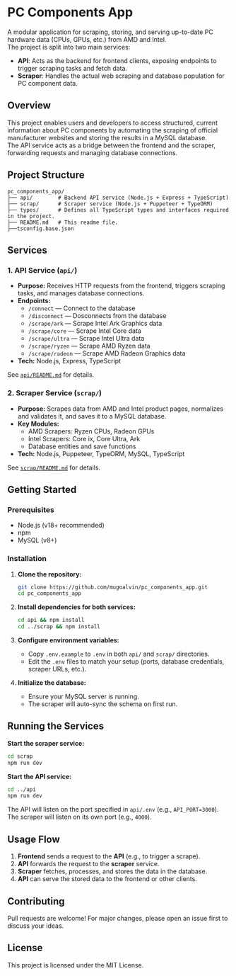 # PC Components App

A modular application for scraping, storing, and serving up-to-date PC hardware data (CPUs, GPUs, etc.) from AMD and Intel.  
The project is split into two main services:

- **API**: Acts as the backend for frontend clients, exposing endpoints to trigger scraping tasks and fetch data.
- **Scraper**: Handles the actual web scraping and database population for PC component data.


## Overview

This project enables users and developers to access structured, current information about PC components by automating the scraping of official manufacturer websites and storing the results in a MySQL database.  
The API service acts as a bridge between the frontend and the scraper, forwarding requests and managing database connections.



## Project Structure

```
pc_components_app/
├── api/        # Backend API service (Node.js + Express + TypeScript)
├── scrap/      # Scraper service (Node.js + Puppeteer + TypeORM)
├── types/      # Defines all TypeScript types and interfaces required in the project.
├── README.md   # This readme file.
├──tsconfig.base.json
```



## Services

### 1. API Service (`api/`)

- **Purpose:** Receives HTTP requests from the frontend, triggers scraping tasks, and manages database connections.
- **Endpoints:**  
  - `/connect` — Connect to the database
  - `/disconnect` — Dosconnects from the database
  - `/scrape/ark` — Scrape Intel Ark Graphics data
  - `/scrape/core` — Scrape Intel Core data
  - `/scrape/ultra` — Scrape Intel Ultra data
  - `/scrape/ryzen` — Scrape AMD Ryzen data
  - `/scrape/radeon` — Scrape AMD Radeon Graphics data
- **Tech:** Node.js, Express, TypeScript

See [`api/README.md`](api/README.md) for details.



### 2. Scraper Service (`scrap/`)

- **Purpose:** Scrapes data from AMD and Intel product pages, normalizes and validates it, and saves it to a MySQL database.
- **Key Modules:**  
  - AMD Scrapers: Ryzen CPUs, Radeon GPUs  
  - Intel Scrapers: Core ix, Core Ultra, Ark  
  - Database entities and save functions
- **Tech:** Node.js, Puppeteer, TypeORM, MySQL, TypeScript

See [`scrap/README.md`](scrap/README.md) for details.



## Getting Started

### Prerequisites

- Node.js (v18+ recommended)
- npm
- MySQL (v8+)

### Installation

1. **Clone the repository:**
   ```bash
   git clone https://github.com/mugoalvin/pc_components_app.git
   cd pc_components_app
   ```

2. **Install dependencies for both services:**
   ```bash
   cd api && npm install
   cd ../scrap && npm install
   ```

3. **Configure environment variables:**
   - Copy `.env.example` to `.env` in both `api/` and `scrap/` directories.
   - Edit the `.env` files to match your setup (ports, database credentials, scraper URLs, etc.).

4. **Initialize the database:**
   - Ensure your MySQL server is running.
   - The scraper will auto-sync the schema on first run.



## Running the Services

**Start the scraper service:**
```bash
cd scrap
npm run dev
```

**Start the API service:**
```bash
cd ../api
npm run dev
```

The API will listen on the port specified in `api/.env` (e.g., `API_PORT=3000`).  
The scraper will listen on its own port (e.g., `4000`).



## Usage Flow

1. **Frontend** sends a request to the **API** (e.g., to trigger a scrape).
2. **API** forwards the request to the **scraper** service.
3. **Scraper** fetches, processes, and stores the data in the database.
4. **API** can serve the stored data to the frontend or other clients.



## Contributing

Pull requests are welcome! For major changes, please open an issue first to discuss your ideas.


## License

This project is licensed under the MIT License.

